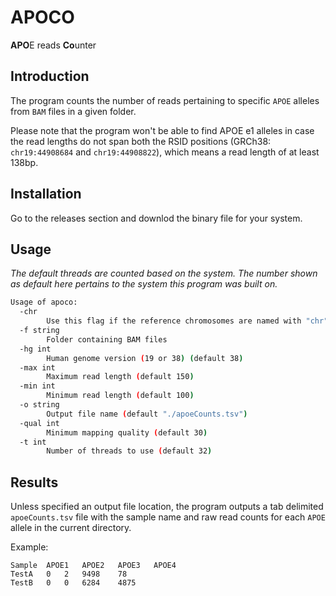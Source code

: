 # APOCO #

**APO**E reads **Co**unter

## Introduction ##

The program counts the number of reads pertaining to specific `APOE` alleles from `BAM` files in a given folder.

Please note that the program won't be able to find APOE e1 alleles in case the read lengths do not span both the RSID positions (GRCh38: `chr19:44908684` and `chr19:44908822`), which means a read length of at least 138bp.

## Installation ##

Go to the releases section and downlod the binary file for your system.

## Usage ##

*The default threads are counted based on the system. The number shown as default here pertains to the system this program was built on.*

```bash
Usage of apoco:
  -chr
        Use this flag if the reference chromosomes are named with "chr" in the names (e.g. chr1, chr2, chrX, etc.)
  -f string
        Folder containing BAM files
  -hg int
        Human genome version (19 or 38) (default 38)
  -max int
        Maximum read length (default 150)
  -min int
        Minimum read length (default 100)
  -o string
        Output file name (default "./apoeCounts.tsv")
  -qual int
        Minimum mapping quality (default 30)
  -t int
        Number of threads to use (default 32)
```

## Results ##

Unless specified an output file location, the program outputs a tab delimited `apoeCounts.tsv` file with the sample name and raw read counts for each `APOE` allele in the current directory.

Example:

```tsv
Sample	APOE1	APOE2	APOE3	APOE4
TestA	0	2	9498	78
TestB	0	0	6284	4875
```
